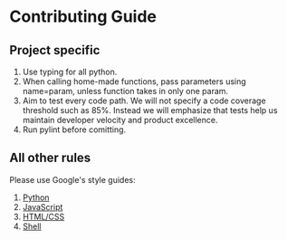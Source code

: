 # Contributing Guide

## Project specific
1. Use typing for all python.
2. When calling home-made functions, pass parameters using name=param, unless function 
takes in only one param.
3. Aim to test every code path. We will not specify a code coverage threshold 
such as 85%. Instead we will emphasize that tests help us maintain developer 
velocity and product excellence.
4. Run pylint before comitting.

## All other rules
Please use Google's style guides:
1. [Python](https://google.github.io/styleguide/pyguide.html)
2. [JavaScript](https://google.github.io/styleguide/jsguide.html)
3. [HTML/CSS](https://google.github.io/styleguide/htmlcssguide.html)
4. [Shell](https://google.github.io/styleguide/shellguide.html) 